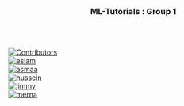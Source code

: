 <div id="top"></div>

<!-- PROJECT LOGO -->
<br />
<div align="center">

<h3 align="center">ML-Tutorials : Group 1</h3>
    <br />
    <br />
  </p>
</div>

[![Contributors][contributors-shield]][contributors-url]
<br/>
[![eslam][eslam]][eslam-url]
<br/>
[![asmaa][asmaa]][asmaa-url]
<br/>
[![hussein][hussein]][hussein-url]
<br/>
[![jimmy][jimmy]][jimmy-url]
<br/>
[![merna][merna]][merna-url]

<!-- MARKDOWN LINKS & IMAGES -->
[eslam]: https://img.shields.io/badge/Contributor-Eslam%20Mohamed-blue
[eslam-url]: https://github.com/xS4yk0x
[asmaa]: https://img.shields.io/badge/Contributor-Asmaa%20Khaled-blue
[asmaa-url]: https://github.com/Asmaakhaled8
[jimmy]: https://img.shields.io/badge/Contributor-Ahmed%20Gamal-blue
[jimmy-url]: https://github.com/GReeDYBOY1
[hussein]: https://img.shields.io/badge/Contributor-Hussein%20Medhat-blue
[hussein-url]: https://github.com/hussein1574
[merna]: https://img.shields.io/badge/Contributor-Merna%20Ashraf-blue
[merna-url]: https://github.com/merna903
[contributors-shield]: https://img.shields.io/github/contributors/xS4yk0x/ML-Tutorials.svg?style=for-the-badge
[contributors-url]: https://github.com/xS4yk0x/ML-Tutorials/graphs/contributors
 

